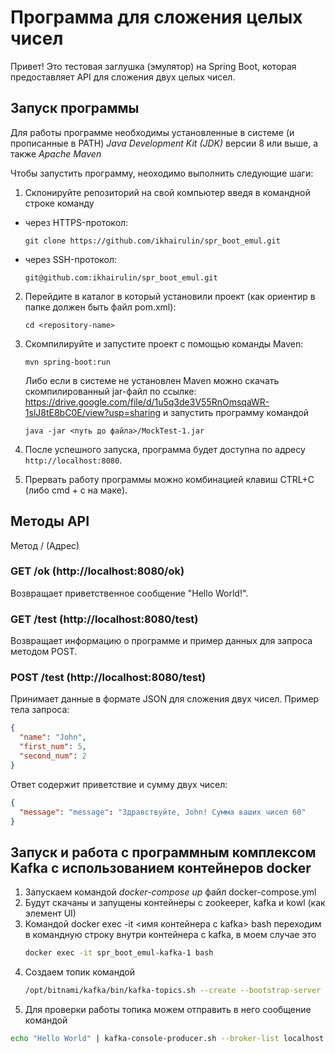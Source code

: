 # Программа для сложения целых чисел

Привет! Это тестовая заглушка (эмулятор) на Spring Boot, которая предоставляет API для сложения двух целых чисел.

## Запуск программы

Для работы программе необходимы установленные в системе (и прописанные в PATH) *Java Development Kit (JDK)* версии 8 или выше, а также *Apache Maven*

Чтобы запустить программу, неоходимо выполнить следующие шаги:

1. Склонируйте репозиторий на свой компьютер введя в командной строке команду
- через HTTPS-протокол:
   ```
   git clone https://github.com/ikhairulin/spr_boot_emul.git
   ```
- через SSH-протокол:
   ```
   git@github.com:ikhairulin/spr_boot_emul.git
   ```

2. Перейдите в каталог в который установили проект (как ориентир в папке должен быть файл pom.xml):
   ```
   cd <repository-name>
   ```
3. Скомпилируйте и запустите проект с помощью команды Maven:
   ```
   mvn spring-boot:run
   ```
   Либо если в системе не установлен Maven можно скачать скомпилированный jar-файл по ссылке:
   https://drive.google.com/file/d/1u5q3de3V55RnOmsqaWR-1slJ8tE8bC0E/view?usp=sharing
   и запустить программу командой
   ```
   java -jar <путь до файла>/MockTest-1.jar
   ```

4. После успешного запуска, программа будет доступна по адресу `http://localhost:8080`.

5. Прервать работу программы можно комбинацией клавиш CTRL+C (либо cmd + c на маке).

## Методы API 
Метод / (Адрес)

### GET /ok (http://localhost:8080/ok)

Возвращает приветственное сообщение "Hello World!".

### GET /test (http://localhost:8080/test)

Возвращает информацию о программе и пример данных для запроса методом POST.

### POST /test (http://localhost:8080/test)

Принимает данные в формате JSON для сложения двух чисел. Пример тела запроса:

```json
{
  "name": "John",
  "first_num": 5,
  "second_num": 2
}
```

Ответ содержит приветствие и сумму двух чисел:

```json
{
  "message": "message": "Здравствуйте, John! Сумма ваших чисел 60"
}
```

## Запуск и работа с программным комплексом Kafka с использованием контейнеров docker
1. Запускаем командой *docker-compose up* файл docker-compose.yml
2. Будут скачаны и запущены контейнеры с zookeeper, kafka и kowl (как элемент UI)
3. Командой docker exec -it <имя контейнера с kafka> bash переходим в командную строку внутри контейнера с kafka, в моем случае это
   ```bash
   docker exec -it spr_boot_emul-kafka-1 bash
   ```
4. Создаем топик командой 
   ```bash
   /opt/bitnami/kafka/bin/kafka-topics.sh --create --bootstrap-server localhost:9092 --replication-factor 1 --partitions 1 --topic my_topic
   ```
5. Для проверки работы топика можем отправить в него сообщение командой
```bash
echo "Hello World" | kafka-console-producer.sh --broker-list localhost:9092 --topic my_topic
   ```